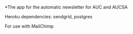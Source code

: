 *The app for the automatic newsletter for AUC and AUCSA

Heroku dependencies: sendgrid, postgres

For use with MailChimp
